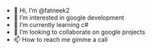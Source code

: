 - 👋 Hi, I’m @fatneek2
- 👀 I’m interested in google development
- 🌱 I’m currently learning c#
- 💞️ I’m looking to collaborate on google projects
- 📫 How to reach me gimme a call

<!---
fatneek2/fatneek2 is a ✨ special ✨ repository because its `README.md` (this file) appears on your GitHub profile.
You can click the Preview link to take a look at your changes.
--->
